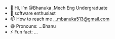 - 👋 Hi, I’m @Bhanuka ,Mech Eng Undergraduate
- 👀  software enthusiast 
- 📫 How to reach me ...mbanuka513@gmail.com 
- 😄 Pronouns: ...Bhanu
- ⚡ Fun fact: ...

<!---
KMBhanuka/KMBhanuka is a ✨ special ✨ repository because its `README.md` (this file) appears on your GitHub profile.
You can click the Preview link to take a look at your changes.
--->
